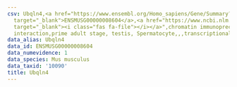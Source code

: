 ```yaml
---
csv: Ubqln4,<a href="https://www.ensembl.org/Homo_sapiens/Gene/Summary?db=core;g=ENSMUSG00000008604"
  target="_blank">ENSMUSG00000008604</a>,<a href="https://www.ncbi.nlm.nih.gov/pubmed/25450459"
  target="_blank"><i class="fas fa-file"></i></a>",chromatin immunoprecipitation assay,direct
  interaction,prime adult stage, testis, Spermatocyte,,,transcriptional regulation,
data_alias: Ubqln4
data_id: ENSMUSG00000008604
data_numevidence: 1
data_species: Mus musculus
data_taxid: '10090'
title: Ubqln4
---
```

